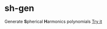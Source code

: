 # sh-gen
Generate **S**pherical **H**armonics polynomials
[Try it](https://pajalal.github.io/sh-gen/)
